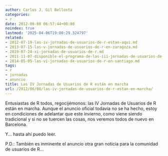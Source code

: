 ```yaml
---
author: Carlos J. Gil Bellosta
categories:
- r
date: 2012-06-08 06:57:44+00:00
noindex: true
lastmod: '2025-04-06T19:00:29.324797'
related:
- 2012-07-19-las-iv-jornadas-de-usuarios-de-r-estan-aqui.md
- 2013-07-15-las-v-jornadas-de-usuarios-de-r-en-zaragoza.md
- 2019-07-24-xi-jornadas-de-usuarios-de-r.md
- 2011-11-07-disponible-el-programa-de-las-iii-jornadas-de-usuarios-de-r.md
- 2014-05-05-las-vi-jornadas-de-usuarios-de-r-en-santiago.md
tags:
- r
- jornadas
- anuncio
title: Las IV Jornadas de Usuarios de R están en marcha
url: /2012/06/08/las-iv-jornadas-de-usuarios-de-r-estan-en-marcha/
---
```


Entusiastas de R todos, regocijémonos: las IV Jornadas de Usuarios de R están en marcha. Aunque el anuncio oficial todavía no se ha hecho, estoy en condiciones de adelantar que este invierno, como viene siendo tradicional y si no se tuercen las cosas, nos veremos todos de nuevo en Barcelona.

Y... hasta ahí puedo leer.

P.D.: También es inminente el anuncio otra gran noticia para la comunidad de usuarios de R...